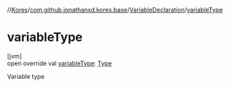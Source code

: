 //[Kores](../../../index.md)/[com.github.jonathanxd.kores.base](../index.md)/[VariableDeclaration](index.md)/[variableType](variable-type.md)

# variableType

[jvm]\
open override val [variableType](variable-type.md): [Type](https://docs.oracle.com/javase/8/docs/api/java/lang/reflect/Type.html)

Variable type
